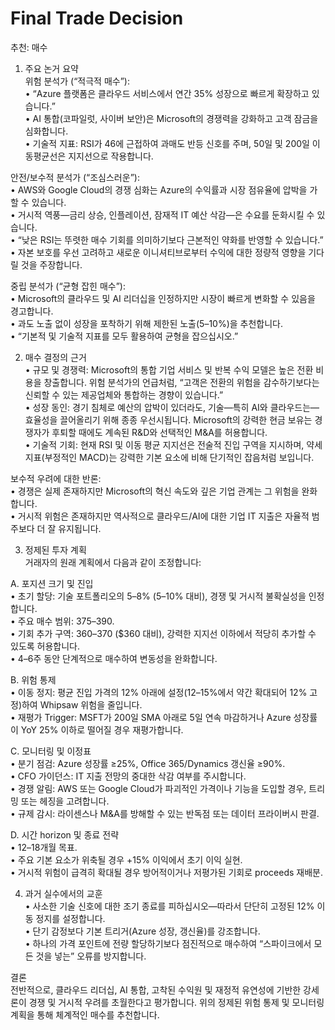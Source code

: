 # Final Trade Decision

추천: 매수

1. 주요 논거 요약  
위험 분석가 (“적극적 매수”):  
• “Azure 플랫폼은 클라우드 서비스에서 연간 35% 성장으로 빠르게 확장하고 있습니다.”  
• AI 통합(코파일럿, 사이버 보안)은 Microsoft의 경쟁력을 강화하고 고객 잠금을 심화합니다.  
• 기술적 지표: RSI가 46에 근접하여 과매도 반등 신호를 주며, 50일 및 200일 이동평균선은 지지선으로 작용합니다.  

안전/보수적 분석가 (“조심스러운”):  
• AWS와 Google Cloud의 경쟁 심화는 Azure의 수익률과 시장 점유율에 압박을 가할 수 있습니다.  
• 거시적 역풍—금리 상승, 인플레이션, 잠재적 IT 예산 삭감—은 수요를 둔화시킬 수 있습니다.  
• “낮은 RSI는 뚜렷한 매수 기회를 의미하기보다 근본적인 약화를 반영할 수 있습니다.”  
• 자본 보호를 우선 고려하고 새로운 이니셔티브로부터 수익에 대한 정량적 영향을 기다릴 것을 주장합니다.  

중립 분석가 (“균형 잡힌 매수”):  
• Microsoft의 클라우드 및 AI 리더십을 인정하지만 시장이 빠르게 변화할 수 있음을 경고합니다.  
• 과도 노출 없이 성장을 포착하기 위해 제한된 노출(5–10%)을 추천합니다.  
• “기본적 및 기술적 지표를 모두 활용하여 균형을 잡으십시오.”  

2. 매수 결정의 근거  
• 규모 및 경쟁력: Microsoft의 통합 기업 서비스 및 반복 수익 모델은 높은 전환 비용을 창출합니다. 위험 분석가의 언급처럼, “고객은 전환의 위험을 감수하기보다는 신뢰할 수 있는 제공업체와 통합하는 경향이 있습니다.”  
• 성장 동인: 경기 침체로 예산의 압박이 있더라도, 기술—특히 AI와 클라우드는—효율성을 끌어올리기 위해 종종 우선시됩니다. Microsoft의 강력한 현금 보유는 경쟁자가 후퇴할 때에도 계속된 R&D와 선택적인 M&A를 허용합니다.  
• 기술적 기회: 현재 RSI 및 이동 평균 지지선은 전술적 진입 구역을 지시하며, 약세 지표(부정적인 MACD)는 강력한 기본 요소에 비해 단기적인 잡음처럼 보입니다.  

보수적 우려에 대한 반론:  
• 경쟁은 실제 존재하지만 Microsoft의 혁신 속도와 깊은 기업 관계는 그 위험을 완화합니다.  
• 거시적 위험은 존재하지만 역사적으로 클라우드/AI에 대한 기업 IT 지출은 자율적 범주보다 더 잘 유지됩니다.  

3. 정제된 투자 계획  
거래자의 원래 계획에서 다음과 같이 조정합니다:

A. 포지션 크기 및 진입  
• 초기 할당: 기술 포트폴리오의 5–8% (5–10% 대비), 경쟁 및 거시적 불확실성을 인정합니다.  
• 주요 매수 범위: $375–$390.  
• 기회 추가 구역: $360–$370 ($360 대비), 강력한 지지선 이하에서 적당히 추가할 수 있도록 허용합니다.  
• 4–6주 동안 단계적으로 매수하여 변동성을 완화합니다.  

B. 위험 통제  
• 이동 정지: 평균 진입 가격의 12% 아래에 설정(12–15%에서 약간 확대되어 12% 고정)하여 Whipsaw 위험을 줄입니다.  
• 재평가 Trigger: MSFT가 200일 SMA 아래로 5일 연속 마감하거나 Azure 성장률이 YoY 25% 이하로 떨어질 경우 재평가합니다.  

C. 모니터링 및 이정표  
• 분기 점검: Azure 성장률 ≥25%, Office 365/Dynamics 갱신율 ≥90%.  
• CFO 가이던스: IT 지출 전망의 중대한 삭감 여부를 주시합니다.  
• 경쟁 알림: AWS 또는 Google Cloud가 파괴적인 가격이나 기능을 도입할 경우, 트리밍 또는 헤징을 고려합니다.  
• 규제 감시: 라이센스나 M&A를 방해할 수 있는 반독점 또는 데이터 프라이버시 판결.  

D. 시간 horizon 및 종료 전략  
• 12–18개월 목표.  
• 주요 기본 요소가 위축될 경우 +15% 이익에서 초기 이익 실현.  
• 거시적 위험이 급격히 확대될 경우 방어적이거나 저평가된 기회로 proceeds 재배분.  

4. 과거 실수에서의 교훈  
• 사소한 기술 신호에 대한 조기 종료를 피하십시오—따라서 단단히 고정된 12% 이동 정지를 설정합니다.  
• 단기 감정보다 기본 트리거(Azure 성장, 갱신율)를 강조합니다.  
• 하나의 가격 포인트에 전량 할당하기보다 점진적으로 매수하여 “스파이크에서 모든 것을 넣는” 오류를 방지합니다.  

결론  
전반적으로, 클라우드 리더십, AI 통합, 고착된 수익원 및 재정적 유연성에 기반한 강세론이 경쟁 및 거시적 우려를 초월한다고 평가합니다. 위의 정제된 위험 통제 및 모니터링 계획을 통해 체계적인 매수를 추천합니다.
